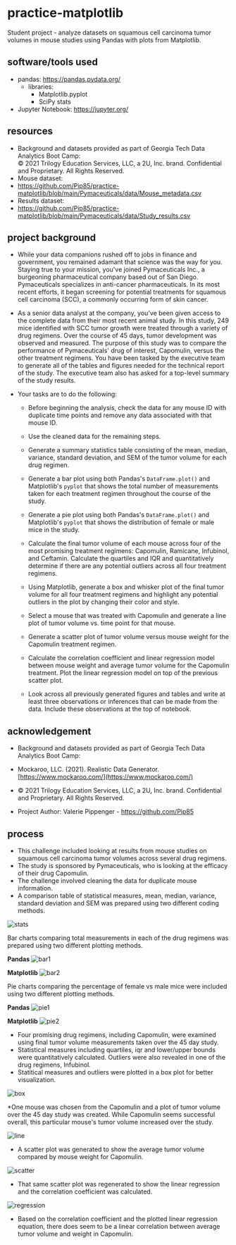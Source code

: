 # **practice-matplotlib**

Student project - analyze datasets on squamous cell carcinoma tumor volumes in mouse studies using Pandas with plots from Matplotlib.  

## **software/tools used**

* pandas:  https://pandas.pydata.org/<br>
  * libraries:<br>
    * Matplotlib.pyplot<br>
    * SciPy stats<br>
* Jupyter Notebook:  https://jupyter.org/<br>


## **resources**
* Background and datasets provided as part of Georgia Tech Data Analytics Boot Camp:<br>
© 2021 Trilogy Education Services, LLC, a 2U, Inc. brand. Confidential and Proprietary. All Rights Reserved.<br>
* Mouse dataset: <br>
* https://github.com/Pip85/practice-matplotlib/blob/main/Pymaceuticals/data/Mouse_metadata.csv
* Results dataset: <br>
* https://github.com/Pip85/practice-matplotlib/blob/main/Pymaceuticals/data/Study_results.csv

## **project background**

* While your data companions rushed off to jobs in finance and government, you remained adamant that science was the way for you. Staying true to your mission, you've joined Pymaceuticals Inc., a burgeoning pharmaceutical company based out of San Diego. Pymaceuticals specializes in anti-cancer pharmaceuticals. In its most recent efforts, it began screening for potential treatments for squamous cell carcinoma (SCC), a commonly occurring form of skin cancer.<br>

* As a senior data analyst at the company, you've been given access to the complete data from their most recent animal study. In this study, 249 mice identified with SCC tumor growth were treated through a variety of drug regimens. Over the course of 45 days, tumor development was observed and measured. The purpose of this study was to compare the performance of Pymaceuticals' drug of interest, Capomulin, versus the other treatment regimens. You have been tasked by the executive team to generate all of the tables and figures needed for the technical report of the study. The executive team also has asked for a top-level summary of the study results.<br>

* Your tasks are to do the following:

  * Before beginning the analysis, check the data for any mouse ID with duplicate time points and remove any data associated with that mouse ID.

  * Use the cleaned data for the remaining steps.

  * Generate a summary statistics table consisting of the mean, median, variance, standard deviation, and SEM of the tumor volume for each drug regimen.

  * Generate a bar plot using both Pandas's `DataFrame.plot()` and Matplotlib's `pyplot` that shows the total number of measurements taken for each treatment regimen throughout the course of the study.

  * Generate a pie plot using both Pandas's `DataFrame.plot()` and Matplotlib's `pyplot` that shows the distribution of female or male mice in the study.

  * Calculate the final tumor volume of each mouse across four of the most promising treatment regimens: Capomulin, Ramicane, Infubinol, and Ceftamin. Calculate the quartiles and IQR and quantitatively determine if there are any potential outliers across all four treatment regimens.

  * Using Matplotlib, generate a box and whisker plot of the final tumor volume for all four treatment regimens and highlight any potential outliers in the plot by changing their color and style.

  * Select a mouse that was treated with Capomulin and generate a line plot of tumor volume vs. time point for that mouse.

  * Generate a scatter plot of tumor volume versus mouse weight for the Capomulin treatment regimen.

  * Calculate the correlation coefficient and linear regression model between mouse weight and average tumor volume for the Capomulin treatment. Plot the linear regression model on top of the previous scatter plot.

  * Look across all previously generated figures and tables and write at least three observations or inferences that can be made from the data. Include these observations at the top of notebook.

## **acknowledgement**

* Background and datasets provided as part of Georgia Tech Data Analytics Boot Camp:<br>
* Mockaroo, LLC. (2021). Realistic Data Generator. [https://www.mockaroo.com/](https://www.mockaroo.com/)<br>
* © 2021 Trilogy Education Services, LLC, a 2U, Inc. brand. Confidential and Proprietary. All Rights Reserved.

* Project Author:  Valerie Pippenger - https://github.com/Pip85

## **process**

* This challenge included looking at results from mouse studies on squamous cell carcinoma tumor volumes across several drug regimens.  
* The study is sponsored by Pymaceuticals, who is looking at the efficacy of their drug Capomulin.
* The challenge involved cleaning the data for duplicate mouse information.
* A comparison table of statistical measures, mean, median, variance, standard deviation and SEM was prepared using two different coding methods.

![stats](https://github.com/Pip85/practice-matplotlib/blob/main/images/drug_stats.png)

Bar charts comparing total measurements in each of the drug regimens was prepared using two different plotting methods.

**Pandas**
![bar1](https://github.com/Pip85/practice-matplotlib/blob/main/images/drug_measures_bar.png)

**Matplotlib**
![bar2](https://github.com/Pip85/practice-matplotlib/blob/main/images/drug_measures_bar_matplotlib.png)

Pie charts comparing the percentage of female vs male mice were included using two different plotting methods.

**Pandas**
![pie1](https://github.com/Pip85/practice-matplotlib/blob/main/images/gender_pie_pandas.png)

**Matplotlib**
![pie2](https://github.com/Pip85/practice-matplotlib/blob/main/images/gender_pie_matplotlib.png)

* Four promising drug regimens, including Capomulin, were examined using final tumor volume measurements taken over the 45 day study.
* Statistical measures including quartiles, iqr and lower/upper bounds were quantitatively calculated.  Outliers were also revealed in one of the drug regimens, Infubinol.
* Statitical measures and outliers were plotted in a box plot for better visualization.

![box](https://github.com/Pip85/practice-matplotlib/blob/main/images/tumor_volumes_by_drug_boxplot.png)

*One mouse was chosen from the Capomulin and a plot of tumor volume over the 45 day study was created.  While Capomulin seems successful overall, this particular mouse's tumor volume increased over the study.

![line](https://github.com/Pip85/practice-matplotlib/blob/main/images/Capomulin_treatment_linechart.png)

* A scatter plot was generated to show the average tumor volume compared by mouse weight for Capomulin.

![scatter](https://github.com/Pip85/practice-matplotlib/blob/main/images/Capomulin_tumorvol_vs_mouseweight_scatter.png)

* That same scatter plot was regenerated to show the linear regression and the correlation coefficient was calculated.

![regression](https://github.com/Pip85/practice-matplotlib/blob/main/images/Capomulin_tumorvol_vs_mouseweight_regression.png)

* Based on the correlation coefficient and the plotted linear regression equation, there does seem to be a linear correlation between average tumor volume and weight in Capomulin.

